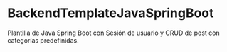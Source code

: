 # BackendTemplateJavaSpringBoot
Plantilla de Java Spring Boot con Sesión de usuario y CRUD de post con categorías predefinidas.
